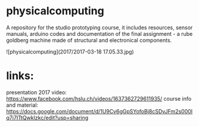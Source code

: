 # physicalcomputing
A repository for the studio prototyping course, it includes resources, sensor manuals, arduino codes and documentation of the final assignment - a rube goldberg machine made of structural and electronical components.

![physicalcomputing](2017/2017-03-18 17.05.33.jpg)

# links:
presentation 2017 video: https://www.facebook.com/hslu.ch/videos/1637362729611935/
course info and material: https://docs.google.com/document/d/1U9Cv6gGpSYofoBj8cSDvJFm2s000Iq7i7ITtQwkIzkc/edit?usp=sharing
